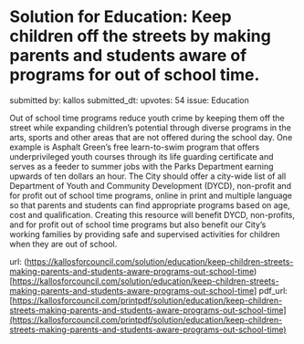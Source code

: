 # Solution for Education: Keep children off the streets by making parents and students aware of programs for out of school time. #

submitted by: kallos
submitted_dt: 
upvotes: 54
issue: Education

Out of school time programs reduce youth crime by keeping them off the street while expanding children’s potential through diverse programs in the arts, sports and other areas that are not offered during the school day. One example is Asphalt Green’s free learn-to-swim program that offers underprivileged youth courses through its life guarding certificate and serves as a feeder to summer jobs with the Parks Department earning upwards of ten dollars an hour. The City should offer a city-wide list of all Department of Youth and Community Development (DYCD), non-profit and for profit out of school time programs, online in print and multiple language so that parents and students can find appropriate programs based on age, cost and qualification. Creating this resource will benefit DYCD, non-profits, and for profit out of school time programs but also benefit our City’s working families by providing safe and supervised activities for children when they are out of school.

url: (https://kallosforcouncil.com/solution/education/keep-children-streets-making-parents-and-students-aware-programs-out-school-time)[https://kallosforcouncil.com/solution/education/keep-children-streets-making-parents-and-students-aware-programs-out-school-time]
pdf_url: [https://kallosforcouncil.com/printpdf/solution/education/keep-children-streets-making-parents-and-students-aware-programs-out-school-time](https://kallosforcouncil.com/printpdf/solution/education/keep-children-streets-making-parents-and-students-aware-programs-out-school-time)